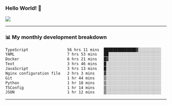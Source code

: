 ### Hello World! 👋

<a>
  <img align="center" src="https://github-readme-stats.vercel.app/api?username=megatunger&count_private=true&include_all_commits=true&bg_color=30,56CCF2,2F80ED&title_color=fff&text_color=fff" />
</a>

------
### 📊 My monthly development breakdown

<!--START_SECTION:waka-->

```txt
TypeScript                 56 hrs 11 mins  ██████████████▓░░░░░░░░░░   58.95 %
YAML                       7 hrs 53 mins   ██░░░░░░░░░░░░░░░░░░░░░░░   08.27 %
Docker                     6 hrs 21 mins   █▓░░░░░░░░░░░░░░░░░░░░░░░   06.68 %
Text                       3 hrs 46 mins   █░░░░░░░░░░░░░░░░░░░░░░░░   03.96 %
JavaScript                 3 hrs 13 mins   █░░░░░░░░░░░░░░░░░░░░░░░░   03.38 %
Nginx configuration file   2 hrs 3 mins    ▓░░░░░░░░░░░░░░░░░░░░░░░░   02.16 %
Git                        1 hr 44 mins    ▒░░░░░░░░░░░░░░░░░░░░░░░░   01.83 %
Python                     1 hr 18 mins    ▒░░░░░░░░░░░░░░░░░░░░░░░░   01.38 %
TSConfig                   1 hr 14 mins    ▒░░░░░░░░░░░░░░░░░░░░░░░░   01.31 %
JSON                       1 hr 12 mins    ▒░░░░░░░░░░░░░░░░░░░░░░░░   01.27 %
```

<!--END_SECTION:waka-->

------
